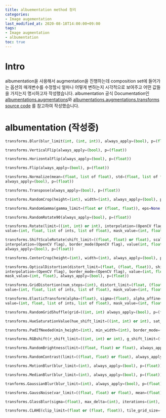```yaml
---
title: albuementation method 정리
categories:
- Image augementation
last_modified_at: 2020-08-18T14:00:00+09:00
tags:
- Image augmentation
- albumentation
toc: true
---
```

# Intro
albumentation을 사용해서 augmentation을 진행하는데 composition set에 들어가는 옵션의 매개변수를 수정할시
얼마나 어떻게 변하는지 시각적으로 보여주고 어떤 값들을 가지는지 명시하고자 작성했습니다.
albumentation 공식 Documentation인 [albumentations.augmentations](https://albumentations.readthedocs.io/en/latest/api/augmentations.html)와
[albumentations.augmentations.transforms source code](https://albumentations.readthedocs.io/en/latest/_modules/albumentations/augmentations/transforms.html)
를 참고하여 작성했습니다.


# albumentation (작성중)
```python
transforms.Blur(blur_limit(int, (int, int)), always_apply=(bool), p=(float))
```
```python
transforms.VerticalFlip(always_apply=(bool), p=(float))
```
```python
transforms.HorizontalFlip(always_apply=(bool), p=(float))
```
```python
transforms.Flip(always_apply=(bool), p=(float))
```
```python
transforms.Normalize(mean=(float, list of float), std=(float, list of float), max_pixel_value=(float), 
always_apply=(bool), p=(float))
```
```python
transforms.Transpose(always_apply=(bool), p=(float))
```
```python
transforms.RandomCrop(height=(int), width=(int), always_apply=(bool), p=(float))
```
```python
transforms.RandomGamma(gamma_limit=(float or (float, float)), eps=None, always_apply=(bool), p=(float))
```
```python
transforms.RandomRotate90(always_apply=(bool), p=(float))
```
```python
transforms.Rotate(limit=((int, int) or int), interpolation=(OpenCV flag), border_mode=(OpenCV flag), 
value=(int, float, list of ints, list of float), mask_value=(int, float), always_apply=(bool), p=(float))
```
```python
transforms.ShiftScaleRotate(shift_limit=((float, float) or float), scale_limit((float, float) or float), rotate_limit((int, int or int), 
interpolation=(OpenCV flag), border_mode(OpenCV flag), value(int, float, list of int, list of float), mask_value=(int, float), 
always_apply=(bool), p=(float))
```
```python
transforms.CenterCrop(height=(int), width=(int), always_apply=(bool), p=(float))
```
```python
transforms.OpticalDistortion(distort_limit=(float, (float, float)), shift_limit=(float, (float, float)), 
interpolation=(OpenCV flag), border_mode=(OpenCV flag), value=(int, float, list of ints, list of float), 
mask_value=(int, float), always_apply=(bool), p=(float))
```
```python
transforms.GridDistortion(num_steps=(int), distort_limit=(float, (float, float)), interpolation=(OpenCV flag), border_mode=(OpenCV flag), 
value=(int, float, list of ints, list of float), mask_value=(int, float), always_apply=(bool), p=(float))
```
```python
transforms.ElasticTransform(alpha=(float), sigma=(float), alpha_affine=(float), interpolation=(OpenCV flag), border_mode=(OpenCV flag), 
value=(int, float, list of ints, list of float), mask_value=(int, float), approximate=(bool), always_apply=(bool), p=(float))
```
```python
transforms.RandomGridShuffle(grid=((int, int) always_apply=(bool), p=(float))
```
```python
transforms.HueSaturationValue(hue_shift_limit=((int, int) or int), sat_shift_limit=((int, int) or int), val_shift_limit=((int, int) or int), always_apply=(bool), p=(float))
```
```python
transforms.PadIfNeeded(min_height=(int), min_width=(int), border_mode=(OpenCV flag), value=(int, float, list of int, list of float), mask_value=(int, float), always_apply=(bool), p=(float))
```
```python
transforms.RGBshift(r_shift_limit=((int, int) or int), g_shift_limit=((int, int) or int), b_shift_limit=((int, int) or int), p=(float))
```
```python
transforms.RandomBrightness(limit=((float, float) or float), always_apply=(bool), p=(float))
```
```python
transforms.RandomContrast(limit=((float, float) or float), always_apply=(bool), p=(float))
```
```python
transforms.MotionBlur(blur_limit=(int), always_apply=(bool), p=(float))
```
```python
transforms.MedianBlur(blur_limit=(int), always_apply=(bool), p=(float))
```
```python
tranforms.GaussianBlur(blur_limit=(int), always_apply=(bool), p=(float))
```
```python
transforms.GaussNoise(var_limit=((float, float) or float), mean=(float), always_apply=(bool), p=(float))
```
```python
transforms.GlassBlur(sigma=(float), max_delta=(int), iterations=(int), mode=(str), always_apply=(bool), p=(float))
```
```python
transforms.CLAHE(clip_limit=(float or (float, float)), tile_grid_size=((int, int)), always_apply=(bool), p=(float))
```
